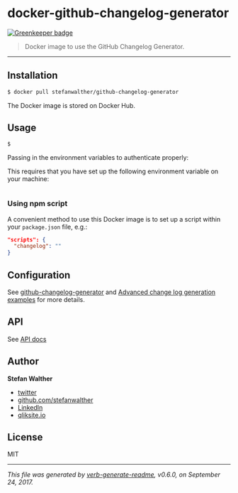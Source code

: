 # docker-github-changelog-generator

[![Greenkeeper badge](https://badges.greenkeeper.io/stefanwalther/docker-github-changelog-generator.svg?token=ea33e58eead0679eb72d28d54a64473663b41f5e8df8370eedece070a8ce83f0&ts=1506256344718)](https://greenkeeper.io/)

> Docker image to use the GitHub Changelog Generator.

---

## Installation

```sh
$ docker pull stefanwalther/github-changelog-generator
```

The Docker image is stored on Docker Hub.

## Usage

```sh
$ 
```

Passing in the environment variables to authenticate properly:

This requires that you have set up the following environment variable on your machine:

```sh

```

### Using npm script

A convenient method to use this Docker image is to set up a script within your `package.json` file, e.g.:

```json
"scripts": {
  "changelog": ""
}
```

## Configuration

See [github-changelog-generator](https://github.com/skywinder/github-changelog-generator) and [Advanced change log generation examples](https://github.com/skywinder/github-changelog-generator/wiki/Advanced-change-log-generation-examples) for more details.

## API

See [API docs](./docs/api.md)

## Author
**Stefan Walther**

* [twitter](http://twitter.com/waltherstefan)  
* [github.com/stefanwalther](http://github.com/stefanwalther) 
* [LinkedIn](https://www.linkedin.com/in/stefanwalther/) 
* [qliksite.io](http://qliksite.io)

## License
MIT

***

_This file was generated by [verb-generate-readme](https://github.com/verbose/verb-generate-readme), v0.6.0, on September 24, 2017._


